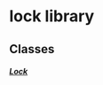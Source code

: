 


# lock library











## Classes

##### [Lock](../devices_lock/Lock-class.md)



 















